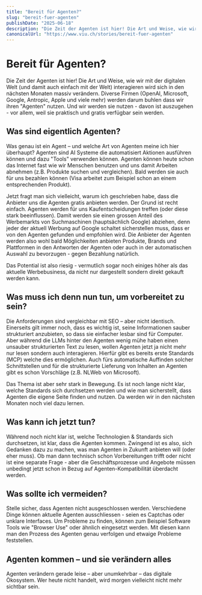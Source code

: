 ```yaml
---
title: "Bereit für Agenten?"
slug: "bereit-fuer-agenten"
publishDate: "2025-06-18"
description: "Die Zeit der Agenten ist hier! Die Art und Weise, wie wir mit der digitalen Welt interagieren wird sich in den nächsten Monaten massiv verändern. Erfahren Sie, was AI-Agenten sind und wie Sie sich darauf vorbereiten können."
canonicalUrl: "https://www.viu.ch/stories/bereit-fuer-agenten"
---
```


# Bereit für Agenten?

Die Zeit der Agenten ist hier! Die Art und Weise, wie wir mit der digitalen Welt (und damit auch einfach mit der Welt) interagieren wird sich in den nächsten Monaten massiv verändern. Diverse Firmen (OpenAI, Microsoft, Google, Antropic, Apple und viele mehr) werden darum buhlen dass wir ihren "Agenten" nutzen. Und wir werden sie nutzen - davon ist auszugehen - vor allem, weil sie praktisch und gratis verfügbar sein werden.

## Was sind eigentlich Agenten?

Was genau ist ein Agent – und welche Art von Agenten meine ich hier überhaupt? Agenten sind AI Systeme die automatisiert Aktionen ausführen können und dazu "Tools" verwenden können. Agenten können heute schon das Internet fast wie wir Menschen benutzen und uns damit Arbeiten abnehmen (z.B. Produkte suchen und vergleichen). Bald werden sie auch für uns bezahlen können (Visa arbeitet zum Beispiel schon an einem entsprechenden Produkt).

Jetzt fragt man sich vielleicht, warum ich geschrieben habe, dass die Anbieter uns die Agenten gratis anbieten werden. Der Grund ist recht einfach. Agenten werden für uns Kaufentscheidungen treffen (oder diese stark beeinflussen). Damit werden sie einen grossen Anteil des Werbemarkts von Suchmaschinen (hauptsächlich Google) abziehen, denn jeder der aktuell Werbung auf Google schaltet sicherstellen muss, dass er von den Agenten gefunden und empfohlen wird. Die Anbieter der Agenten werden also wohl bald Möglichkeiten anbieten Produkte, Brands und Plattformen in den Antworten der Agenten oder auch in der automatischen Auswahl zu bevorzugen - gegen Bezahlung natürlich.

Das Potential ist also riesig - vermutlich sogar noch einiges höher als das aktuelle Werbebusiness, da nicht nur dargestellt sondern direkt gekauft werden kann.

## Was muss ich denn nun tun, um vorbereitet zu sein?

Die Anforderungen sind vergleichbar mit SEO – aber nicht identisch. Einerseits gilt immer noch, dass es wichtig ist, seine Informationen sauber strukturiert anzubieten, so dass sie einfacher lesbar sind für Computer. Aber während die LLMs hinter den Agenten wenig mühe haben einen unsauber strukturierten Text zu lesen, wollen Agenten jetzt ja nicht mehr nur lesen sondern auch interagieren. Hierfür gibt es bereits erste Standards (MCP) welche dies ermöglichen. Auch fürs automatische Auffinden solcher Schnittstellen und für die strukturierte Lieferung von Inhalten an Agenten gibt es schon Vorschläge (z.B. NLWeb von Microsoft).

Das Thema ist aber sehr stark in Bewegung. Es ist noch lange nicht klar, welche Standards sich durchsetzen werden und wie man sicherstellt, dass Agenten die eigene Seite finden und nutzen. Da werden wir in den nächsten Monaten noch viel dazu lernen.

## Was kann ich jetzt tun?

Während noch nicht klar ist, welche Technologien & Standards sich durchsetzen, ist klar, dass die Agenten kommen. Zwingend ist es also, sich Gedanken dazu zu machen, was man Agenten in Zukunft anbieten will (oder eher muss). Ob man dann technisch schon Vorbereitungen trifft oder nicht ist eine separate Frage - aber die Geschäftsprozesse und Angebote müssen unbedingt jetzt schon in Bezug auf Agenten-Kompatibilität überdacht werden.

## Was sollte ich vermeiden?

Stelle sicher, dass Agenten nicht ausgeschlossen werden. Verschiedene Dinge können aktuelle Agenten ausschliessen - seien es Captchas oder unklare Interfaces. Um Probleme zu finden, können zum Beispiel Software Tools wie "Browser Use" oder ähnlich eingesetzt werden. Mit diesen kann man den Prozess des Agenten genau verfolgen und etwaige Probleme feststellen.

## Agenten kommen – und sie verändern alles

Agenten verändern gerade leise – aber unumkehrbar – das digitale Ökosystem. Wer heute nicht handelt, wird morgen vielleicht nicht mehr sichtbar sein.
